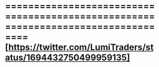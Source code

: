 ==================================================================================
[https://twitter.com/LumiTraders/status/1694432750499959135]  
==================================================================================


